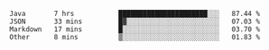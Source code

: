<!--START_SECTION:waka-->
```text
Java       7 hrs           ██████████████████████░░░   87.44 % 
JSON       33 mins         █▓░░░░░░░░░░░░░░░░░░░░░░░   07.03 % 
Markdown   17 mins         █░░░░░░░░░░░░░░░░░░░░░░░░   03.70 % 
Other      8 mins          ▒░░░░░░░░░░░░░░░░░░░░░░░░   01.83 % 
```
<!--END_SECTION:waka-->
